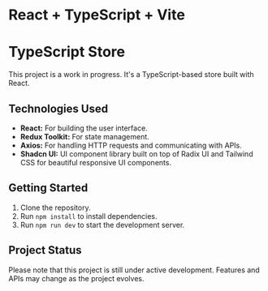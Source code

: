 # React + TypeScript + Vite

# TypeScript Store

This project is a work in progress. It's a TypeScript-based store built with React.

## Technologies Used

- **React:** For building the user interface.
- **Redux Toolkit:** For state management.
- **Axios:** For handling HTTP requests and communicating with APIs.
- **Shadcn UI:** UI component library built on top of Radix UI and Tailwind CSS for beautiful responsive UI components.

## Getting Started

1. Clone the repository.
2. Run `npm install` to install dependencies.
3. Run `npm run dev` to start the development server.

## Project Status

Please note that this project is still under active development. Features and APIs may change as the project evolves.
